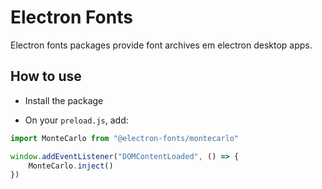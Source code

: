 # Electron Fonts

Electron fonts packages provide font archives em electron desktop apps.

## How to use

* Install the package

* On your `preload.js`, add:

```ts
import MonteCarlo from "@electron-fonts/montecarlo"

window.addEventListener("DOMContentLoaded", () => {
    MonteCarlo.inject()
})
```
